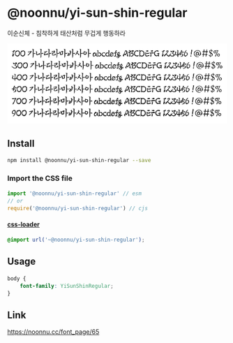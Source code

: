 # @noonnu/yi-sun-shin-regular

이순신체 - 침착하게 태산처럼 무겁게 행동하라

![example](./example.png)

## Install

```bash
npm install @noonnu/yi-sun-shin-regular --save
```

### Import the CSS file

```js
import '@noonnu/yi-sun-shin-regular' // esm
// or
require('@noonnu/yi-sun-shin-regular') // cjs
```

#### [css-loader](https://github.com/webpack-contrib/css-loader)

```css
@import url('~@noonnu/yi-sun-shin-regular');
```

## Usage

```css
body {
    font-family: YiSunShinRegular;
}
```

## Link

https://noonnu.cc/font_page/65
